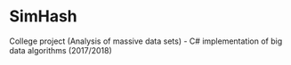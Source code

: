 # SimHash
College project (Analysis of massive data sets) - C# implementation of big data algorithms (2017/2018)
